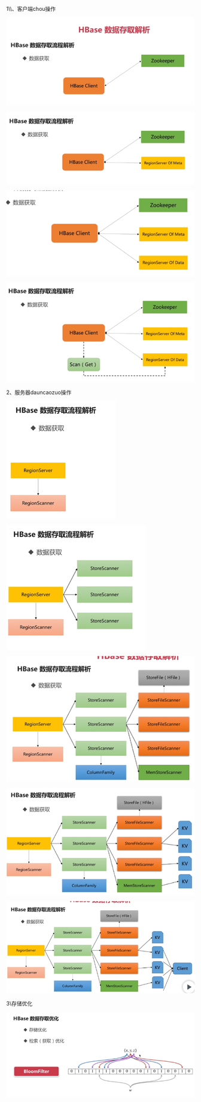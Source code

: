 1\\\、客户端chou操作

![](../md/img/ggzhangxiaochao/1298744-20180626152525382-2022869662.png)

![](../md/img/ggzhangxiaochao/1298744-20180626152611175-575467643.png)

![](../md/img/ggzhangxiaochao/1298744-20180626152624584-1929064908.png)

![](../md/img/ggzhangxiaochao/1298744-20180626152638896-1222818945.png)

2、服务器dauncaozuo操作

![](../md/img/ggzhangxiaochao/1298744-20180626152802749-486635165.png)

![](../md/img/ggzhangxiaochao/1298744-20180626152817301-1479733557.png)

![](../md/img/ggzhangxiaochao/1298744-20180626152831506-418782037.png)

![](../md/img/ggzhangxiaochao/1298744-20180626152853818-281607258.png)

![](../md/img/ggzhangxiaochao/1298744-20180626152909577-1554796092.png)

3\存储优化

![](../md/img/ggzhangxiaochao/1298744-20180626153507414-1942261878.png)

